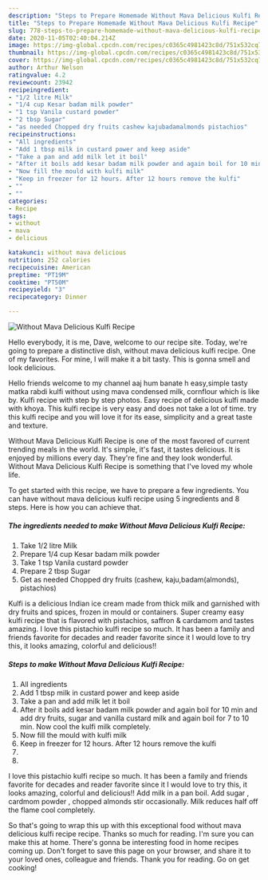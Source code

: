 ```yaml
---
description: "Steps to Prepare Homemade Without Mava Delicious Kulfi Recipe"
title: "Steps to Prepare Homemade Without Mava Delicious Kulfi Recipe"
slug: 778-steps-to-prepare-homemade-without-mava-delicious-kulfi-recipe
date: 2020-11-05T02:40:04.214Z
image: https://img-global.cpcdn.com/recipes/c0365c4981423c8d/751x532cq70/without-mava-delicious-kulfi-recipe-recipe-main-photo.jpg
thumbnail: https://img-global.cpcdn.com/recipes/c0365c4981423c8d/751x532cq70/without-mava-delicious-kulfi-recipe-recipe-main-photo.jpg
cover: https://img-global.cpcdn.com/recipes/c0365c4981423c8d/751x532cq70/without-mava-delicious-kulfi-recipe-recipe-main-photo.jpg
author: Arthur Nelson
ratingvalue: 4.2
reviewcount: 23942
recipeingredient:
- "1/2 litre Milk"
- "1/4 cup Kesar badam milk powder"
- "1 tsp Vanila custard powder"
- "2 tbsp Sugar"
- "as needed Chopped dry fruits cashew kajubadamalmonds pistachios"
recipeinstructions:
- "All ingredients"
- "Add 1 tbsp milk in custard power and keep aside"
- "Take a pan and add milk let it boil"
- "After it boils add kesar badam milk powder and again boil for 10 min and add dry fruits, sugar and vanilla custard milk and again boil for 7 to 10 min. Now cool the kulfi milk completely."
- "Now fill the mould with kulfi milk"
- "Keep in freezer for 12 hours. After 12 hours remove the kulfi"
- ""
- ""
categories:
- Recipe
tags:
- without
- mava
- delicious

katakunci: without mava delicious 
nutrition: 252 calories
recipecuisine: American
preptime: "PT19M"
cooktime: "PT50M"
recipeyield: "3"
recipecategory: Dinner

---
```



![Without Mava Delicious Kulfi Recipe](https://img-global.cpcdn.com/recipes/c0365c4981423c8d/751x532cq70/without-mava-delicious-kulfi-recipe-recipe-main-photo.jpg)

Hello everybody, it is me, Dave, welcome to our recipe site. Today, we're going to prepare a distinctive dish, without mava delicious kulfi recipe. One of my favorites. For mine, I will make it a bit tasty. This is gonna smell and look delicious.

Hello friends welcome to my channel aaj hum banate h easy,simple tasty matka rabdi kulfi without using mava condensed milk, cornflour which is like by. Kulfi recipe with step by step photos. Easy recipe of delicious kulfi made with khoya. This kulfi recipe is very easy and does not take a lot of time. try this kulfi recipe and you will love it for its ease, simplicity and a great taste and texture.

Without Mava Delicious Kulfi Recipe is one of the most favored of current trending meals in the world. It's simple, it's fast, it tastes delicious. It is enjoyed by millions every day. They're fine and they look wonderful. Without Mava Delicious Kulfi Recipe is something that I've loved my whole life.


To get started with this recipe, we have to prepare a few ingredients. You can have without mava delicious kulfi recipe using 5 ingredients and 8 steps. Here is how you can achieve that.

<!--inarticleads1-->

##### The ingredients needed to make Without Mava Delicious Kulfi Recipe:

1. Take 1/2 litre Milk
1. Prepare 1/4 cup Kesar badam milk powder
1. Take 1 tsp Vanila custard powder
1. Prepare 2 tbsp Sugar
1. Get as needed Chopped dry fruits (cashew, kaju,badam(almonds), pistachios)


Kulfi is a delicious Indian ice cream made from thick milk and garnished with dry fruits and spices, frozen in mould or containers. Super creamy easy kulfi recipe that is flavored with pistachios, saffron &amp; cardamom and tastes amazing. I love this pistachio kulfi recipe so much. It has been a family and friends favorite for decades and reader favorite since it I would love to try this, it looks amazing, colorful and delicious!! 

<!--inarticleads2-->

##### Steps to make Without Mava Delicious Kulfi Recipe:

1. All ingredients
1. Add 1 tbsp milk in custard power and keep aside
1. Take a pan and add milk let it boil
1. After it boils add kesar badam milk powder and again boil for 10 min and add dry fruits, sugar and vanilla custard milk and again boil for 7 to 10 min. Now cool the kulfi milk completely.
1. Now fill the mould with kulfi milk
1. Keep in freezer for 12 hours. After 12 hours remove the kulfi
1. 
1. 


I love this pistachio kulfi recipe so much. It has been a family and friends favorite for decades and reader favorite since it I would love to try this, it looks amazing, colorful and delicious!! Add milk in a pan boil. Add sugar , cardmom powder , chopped almonds stir occasionally. Milk reduces half off the flame cool completely. 

So that's going to wrap this up with this exceptional food without mava delicious kulfi recipe recipe. Thanks so much for reading. I'm sure you can make this at home. There's gonna be interesting food in home recipes coming up. Don't forget to save this page on your browser, and share it to your loved ones, colleague and friends. Thank you for reading. Go on get cooking!
